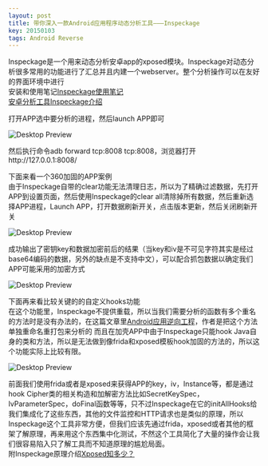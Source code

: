 ```yaml
---
layout: post
title: 带你深入一款Android应用程序动态分析工具———Inspeckage
key: 20150103
tags: Android Reverse
---
```

Inspeckage是一个用来动态分析安卓app的xposed模块。Inspeckage对动态分析很多常用的功能进行了汇总并且内建一个webserver。整个分析操作可以在友好的界面环境中进行  
安装和使用笔记[Inspeckage使用笔记](https://blog.csdn.net/tom__chen/article/details/78216732)  
[安卓分析工具Inspeckage介绍](http://xdxd.love/2016/08/09/安卓分析辅助工具Inspeckage介绍/)

打开APP选中要分析的进程，然后launch APP即可

![Desktop Preview](https://raw.githubusercontent.com/la0s/la0s.github.io/master/screenshots/20180717.1.png)

然后执行命令adb forward tcp:8008 tcp:8008，浏览器打开http://127.0.0.1:8008/

下面来看一个360加固的APP案例  
由于Inspeckage自带的clear功能无法清理日志，所以为了精确过滤数据，先打开APP到设置页面，然后使用Inspeckage的clear all清除掉所有数据，然后重新选择APP进程，Launch APP，打开数据刷新开关，点击版本更新，然后关闭刷新开关

![Desktop Preview](https://raw.githubusercontent.com/la0s/la0s.github.io/master/screenshots/20180717.2.png)

成功输出了密钥key和数据加密前后的结果（当key和iv是不可见字符其实是经过base64编码的数据，另外的缺点是不支持中文），可以配合抓包数据以确定我们APP可能采用的加密方式

![Desktop Preview](https://raw.githubusercontent.com/la0s/la0s.github.io/master/screenshots/20180717.3.png)

下面再来看比较关键的的自定义hooks功能  
在这个功能里，Inspeckage不提供重载，所以当我们需要分析的函数有多个重名的方法时是没有办法的，在这篇文章里[Android应用逆向工程](https://www.anquanke.com/post/id/86884)，作者是把这个方法单独重命名重打包来分析的
而且在加壳APP中由于Inspeckage只能hook Java自身的类和方法，所以是无法做到像frida和xposed模板hook加固的方法的，所以这个功能实际上比较有限。

![Desktop Preview](https://raw.githubusercontent.com/la0s/la0s.github.io/master/screenshots/20180717.4.png)

前面我们使用frida或者是xposed来获得APP的key，iv，Instance等，都是通过hook Cipher类的相关构造和加解密方法比如SecretKeySpec，IvParameterSpec，doFinal函数等等，只不过Inspeckage在它的initAllHooks给我们集成化了这些东西，其他的文件监控和HTTP请求也是类似的原理，所以Inspeckage这个工具非常方便，但我们应该先通过frida，xposed或者其他的框架了解原理，再来用这个东西集中化测试，不然这个工具简化了大量的操作会让我们很容易陷入只了解工具而不知道原理的尴尬局面。  
附Inspeckage原理介绍[Xposed知多少？](http://www.freebuf.com/column/147856.html)
